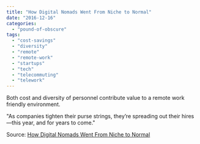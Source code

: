 ```yaml
---
title: "How Digital Nomads Went From Niche to Normal"
date: "2016-12-16"
categories: 
  - "pound-of-obscure"
tags: 
  - "cost-savings"
  - "diversity"
  - "remote"
  - "remote-work"
  - "startups"
  - "tech"
  - "telecommuting"
  - "telework"
---
```


Both cost and diversity of personnel contribute value to a remote work friendly environment.

"As companies tighten their purse strings, they’re spreading out their hires—this year, and for years to come."

Source: [How Digital Nomads Went From Niche to Normal](https://backchannel.com/in-2017-your-coworkers-will-live-everywhere-ae14979b5255)
